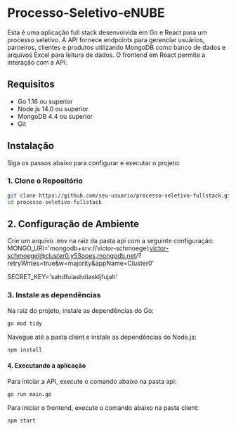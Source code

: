 # Processo-Seletivo-eNUBE

Esta é uma aplicação full stack desenvolvida em Go e React para um processo seletivo. A API fornece endpoints para gerenciar usuários, parceiros, clientes e produtos utilizando MongoDB como banco de dados e arquivos Excel para leitura de dados. O frontend em React permite a interação com a API.

## Requisitos

- Go 1.16 ou superior
- Node.js 14.0 ou superior
- MongoDB 4.4 ou superior
- Git
## Instalação

Siga os passos abaixo para configurar e executar o projeto:

### 1. Clone o Repositório

```bash
git clone https://github.com/seu-usuario/processo-seletivo-fullstack.git
cd processo-seletivo-fullstack
```

## 2. Configuração de Ambiente
Crie um arquivo .env na raiz da pasta api com a seguinte configuração:
MONGO_URI='mongodb+srv://victor-schmoegel:victor-schmoegel@cluster0.y53ooes.mongodb.net/?retryWrites=true&w=majority&appName=Cluster0'

SECRET_KEY='sahdfuiashdiaskljfujah'

### 3. Instale as dependências

Na raiz do projeto, instale as dependências do Go:
```bash
go mod tidy
```
Navegue até a pasta client e instale as dependências do Node.js:
```bash
npm install
```

#### 4. Executando a aplicação
Para iniciar a API, execute o comando abaixo na pasta api:
```bash
go run main.go
```
Para iniciar o frontend, execute o comando abaixo na pasta client:
```bash
npm start
```